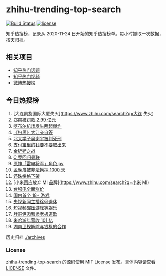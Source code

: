 # zhihu-trending-top-search

[![Build Status](https://github.com/justjavac/zhihu-trending-top-search/workflows/ci/badge.svg?branch=main)](https://github.com/justjavac/zhihu-trending-top-search/actions)
[![license](https://img.shields.io/github/license/justjavac/zhihu-trending-top-search)](https://github.com/justjavac/zhihu-trending-top-search/blob/main/LICENSE)

知乎热搜榜，记录从 2020-11-24 日开始的知乎热搜榜单。每小时抓取一次数据，按天[归档](./archives)。

## 相关项目

- [知乎热门话题](https://github.com/justjavac/zhihu-trending-hot-questions)
- [知乎热门视频](https://github.com/justjavac/zhihu-trending-hot-video)
- [微博热搜榜](https://github.com/justjavac/weibo-trending-hot-search)

## 今日热搜榜

<!-- BEGIN -->
<!-- 最后更新时间 Sat Aug 28 2021 09:41:25 GMT+0800 (China Standard Time) -->

1. [大连凯旋国际大厦失火](https://www.zhihu.com/search?q=大连 失火)
1. [郑爽被罚款 2.99 亿元](https://www.zhihu.com/search?q=郑爽)
1. [喀布尔机场发生两起爆炸](https://www.zhihu.com/search?q=喀布尔机场)
1. [《扫黑》大江亲自答](https://www.zhihu.com/search?q=扫黑风暴)
1. [北大学子吴谢宇被判死刑](https://www.zhihu.com/search?q=吴谢宇)
1. [支付宝里的钱要不要取出来](https://www.zhihu.com/search?q=支付宝)
1. [金铲铲之战](https://www.zhihu.com/search?q=金铲铲之战)
1. [C 罗回归曼联](https://www.zhihu.com/search?q=C罗)
1. [原神「雷电将军」角色 pv](https://www.zhihu.com/search?q=原神)
1. [孟晚舟被非法拘押 1000 天](https://www.zhihu.com/search?q=孟晚舟)
1. [还珠格格下架](https://www.zhihu.com/search?q=还珠格格)
1. [小米回应放弃 MI 品牌](https://www.zhihu.com/search?q=小米 MI)
1. [台积电全面涨价](https://www.zhihu.com/search?q=台积电)
1. [国内首个 18+ 游戏](https://www.zhihu.com/search?q=光与夜之恋)
1. [央视新闻主播徐俐退休](https://www.zhihu.com/search?q=徐俐)
1. [短视频碾压游戏等娱乐](https://www.zhihu.com/search?q=短视频)
1. [胖哥俩肉蟹煲老板道歉](https://www.zhihu.com/search?q=胖哥俩肉蟹煲)
1. [米哈游年营收 101 亿](https://www.zhihu.com/search?q=米哈游)
1. [湖南卫视解除与钱枫的合作](https://www.zhihu.com/search?q=湖南卫视钱枫)

<!-- END -->

历史归档 [./archives](./archives)

### License

[zhihu-trending-top-search](https://github.com/justjavac/zhihu-trending-top-search)
的源码使用 MIT License 发布。具体内容请查看 [LICENSE](./LICENSE) 文件。
